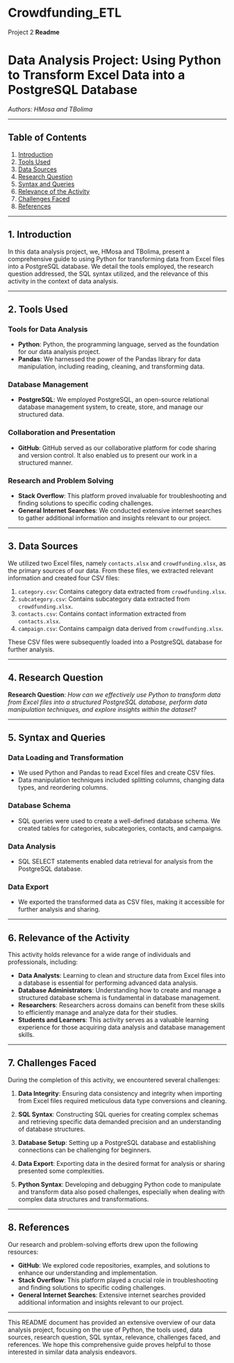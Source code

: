 # Crowdfunding_ETL
Project 2
**Readme**

# Data Analysis Project: Using Python to Transform Excel Data into a PostgreSQL Database

*Authors: HMosa and TBolima*

---

## Table of Contents

1. [Introduction](#introduction)
2. [Tools Used](#tools-used)
3. [Data Sources](#data-sources)
4. [Research Question](#research-question)
5. [Syntax and Queries](#syntax-and-queries)
6. [Relevance of the Activity](#relevance-of-the-activity)
7. [Challenges Faced](#challenges-faced)
8. [References](#references)

---

## 1. Introduction

In this data analysis project, we, HMosa and TBolima, present a comprehensive guide to using Python for transforming data from Excel files into a PostgreSQL database. We detail the tools employed, the research question addressed, the SQL syntax utilized, and the relevance of this activity in the context of data analysis.

---

## 2. Tools Used

### Tools for Data Analysis
- **Python**: Python, the programming language, served as the foundation for our data analysis project.
- **Pandas**: We harnessed the power of the Pandas library for data manipulation, including reading, cleaning, and transforming data.

### Database Management
- **PostgreSQL**: We employed PostgreSQL, an open-source relational database management system, to create, store, and manage our structured data.

### Collaboration and Presentation
- **GitHub**: GitHub served as our collaborative platform for code sharing and version control. It also enabled us to present our work in a structured manner.

### Research and Problem Solving
- **Stack Overflow**: This platform proved invaluable for troubleshooting and finding solutions to specific coding challenges.
- **General Internet Searches**: We conducted extensive internet searches to gather additional information and insights relevant to our project.

---

## 3. Data Sources

We utilized two Excel files, namely `contacts.xlsx` and `crowdfunding.xlsx`, as the primary sources of our data. From these files, we extracted relevant information and created four CSV files:

1. `category.csv`: Contains category data extracted from `crowdfunding.xlsx`.
2. `subcategory.csv`: Contains subcategory data extracted from `crowdfunding.xlsx`.
3. `contacts.csv`: Contains contact information extracted from `contacts.xlsx`.
4. `campaign.csv`: Contains campaign data derived from `crowdfunding.xlsx`.

These CSV files were subsequently loaded into a PostgreSQL database for further analysis.

---

## 4. Research Question

**Research Question**: *How can we effectively use Python to transform data from Excel files into a structured PostgreSQL database, perform data manipulation techniques, and explore insights within the dataset?*

---

## 5. Syntax and Queries

### Data Loading and Transformation
- We used Python and Pandas to read Excel files and create CSV files.
- Data manipulation techniques included splitting columns, changing data types, and reordering columns.

### Database Schema
- SQL queries were used to create a well-defined database schema. We created tables for categories, subcategories, contacts, and campaigns.

### Data Analysis
- SQL SELECT statements enabled data retrieval for analysis from the PostgreSQL database.

### Data Export
- We exported the transformed data as CSV files, making it accessible for further analysis and sharing.

---

## 6. Relevance of the Activity

This activity holds relevance for a wide range of individuals and professionals, including:

- **Data Analysts**: Learning to clean and structure data from Excel files into a database is essential for performing advanced data analysis.
- **Database Administrators**: Understanding how to create and manage a structured database schema is fundamental in database management.
- **Researchers**: Researchers across domains can benefit from these skills to efficiently manage and analyze data for their studies.
- **Students and Learners**: This activity serves as a valuable learning experience for those acquiring data analysis and database management skills.

---

## 7. Challenges Faced

During the completion of this activity, we encountered several challenges:

1. **Data Integrity**: Ensuring data consistency and integrity when importing from Excel files required meticulous data type conversions and cleaning.

2. **SQL Syntax**: Constructing SQL queries for creating complex schemas and retrieving specific data demanded precision and an understanding of database structures.

3. **Database Setup**: Setting up a PostgreSQL database and establishing connections can be challenging for beginners.

4. **Data Export**: Exporting data in the desired format for analysis or sharing presented some complexities.

5. **Python Syntax**: Developing and debugging Python code to manipulate and transform data also posed challenges, especially when dealing with complex data structures and transformations.
---

## 8. References

Our research and problem-solving efforts drew upon the following resources:

- **GitHub**: We explored code repositories, examples, and solutions to enhance our understanding and implementation.
- **Stack Overflow**: This platform played a crucial role in troubleshooting and finding solutions to specific coding challenges.
- **General Internet Searches**: Extensive internet searches provided additional information and insights relevant to our project.

---

This README document has provided an extensive overview of our data analysis project, focusing on the use of Python, the tools used, data sources, research question, SQL syntax, relevance, challenges faced, and references. We hope this comprehensive guide proves helpful to those interested in similar data analysis endeavors.